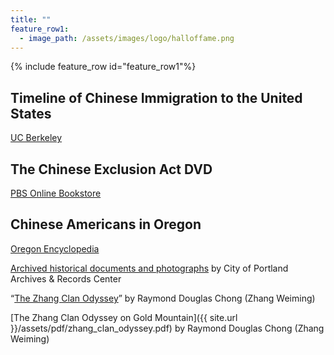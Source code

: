 ```yaml
---
title: ""
feature_row1:
  - image_path: /assets/images/logo/halloffame.png
---
```


{% include feature_row id="feature_row1"%}


## Timeline of Chinese Immigration to the United States

[UC Berkeley](https://bancroft.berkeley.edu/collections/chinese-immigration-to-the-united-states-1884-1944/timeline.html)

## The Chinese Exclusion Act DVD

[PBS Online Bookstore](https://shop.pbs.org/WB0102.html)

## Chinese Americans in Oregon

[Oregon Encyclopedia](https://oregonencyclopedia.org/articles/chinese_americans_in_oregon/#.XSNxh-hKi71)

[Archived historical documents and photographs](https://efiles.portlandoregon.gov/Record?q=recAnyWord%3Achinese&sortBy=recCreatedOn&pagesize=100&filter=electronic ) by City of Portland Archives & Records Center

“[The Zhang Clan Odyssey](https://www.mychinaroots.com/samples/zhang-odyssey/#1)” by Raymond Douglas Chong (Zhang Weiming)

[The Zhang Clan Odyssey on Gold Mountain]({{ site.url }}/assets/pdf/zhang_clan_odyssey.pdf) by Raymond Douglas Chong (Zhang Weiming)
